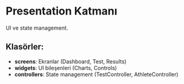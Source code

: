 # Presentation Katmanı
UI ve state management.

## Klasörler:
- **screens**: Ekranlar (Dashboard, Test, Results)
- **widgets**: UI bileşenleri (Charts, Controls)
- **controllers**: State management (TestController, AthleteController)